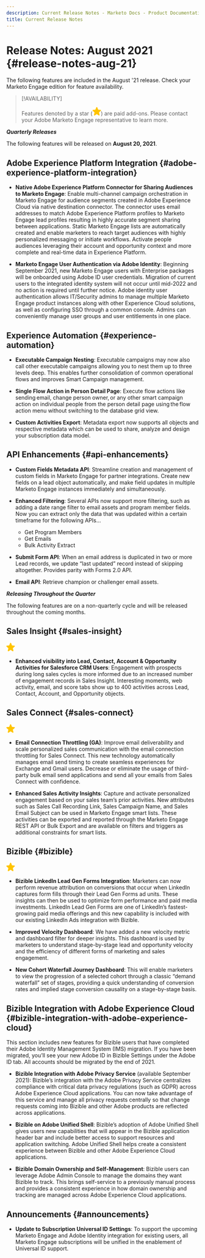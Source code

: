 ```yaml
---
description: Current Release Notes - Marketo Docs - Product Documentation
title: Current Release Notes
---
```

# Release Notes: August 2021 {#release-notes-aug-21}

The following features are included in the August '21 release. Check your Marketo Engage edition for feature availability.

>[!AVAILABILITY]
>
>Features denoted by a star (![](assets/yellow-star.png)) are paid add-ons. Please contact your Adobe Marketo Engage representative to learn more.

**_Quarterly Releases_**

The following features will be released on **August 20, 2021**.

## Adobe Experience Platform Integration {#adobe-experience-platform-integration}

* **Native Adobe Experience Platform Connector for Sharing Audiences to Marketo Engage**: Enable multi-channel campaign orchestration in Marketo Engage for audience segments created in Adobe Experience Cloud via native destination connector. The connector uses email addresses to match Adobe Experience Platform profiles to Marketo Engage lead profiles resulting in highly accurate segment sharing between applications. Static Marketo Engage lists are automatically created and enable marketers to reach target audiences with highly personalized messaging or initiate workflows. Activate people audiences leveraging their account and opportunity context and more complete and real-time data in Experience Platform.

* **Marketo Engage User Authentication via Adobe Identity**: Beginning September 2021, new Marketo Engage users with Enterprise packages will be onboarded using Adobe ID user credentials. Migration of current users to the integrated identity system will not occur until mid-2022 and no action is required until further notice. Adobe identity user authentication allows IT/Security admins to manage multiple Marketo Engage product instances along with other Experience Cloud solutions, as well as configuring SSO through a common console. Admins can conveniently manage user groups and user entitlements in one place.

## Experience Automation {#experience-automation}

* **Executable Campaign Nesting**: Executable campaigns may now also call other executable campaigns allowing you to nest them up to three levels deep. This enables further consolidation of common operational flows and improves Smart Campaign management.

* **Single Flow Action in Person Detail Page**: Execute flow actions like sending email, change person owner, or any other smart campaign action on individual people from the person detail page using the flow action menu without switching to the database grid view.

* **Custom Activities Export**: Metadata export now supports all objects and respective metadata which can be used to share, analyze and design your subscription data model.

## API Enhancements {#api-enhancements}

* **Custom Fields Metadata API**: Streamline creation and management of custom fields in Marketo Engage for partner integrations. Create new fields on a lead object automatically, and make field updates in multiple Marketo Engage instances immediately and simultaneously.

* **Enhanced Filtering**: Several APIs now support more filtering, such as adding a date range filter to email assets and program member fields. Now you can extract only the data that was updated within a certain timeframe for the following APIs...
  * Get Program Members
  * Get Emails
  * Bulk Activity Extract

* **Submit Form API**: When an email address is duplicated in two or more Lead records, we update “last updated” record instead of skipping altogether. Provides parity with Forms 2.0 API.

* **Email API**: Retrieve champion or challenger email assets.  

**_Releasing Throughout the Quarter_**

The following features are on a non-quarterly cycle and will be released throughout the coming months.

## Sales Insight {#sales-insight}

![(star)](assets/yellow-star.png)

* **Enhanced visibility into Lead, Contact, Account & Opportunity Activities for Salesforce CRM Users**: Engagement with prospects during long sales cycles is more informed due to an increased number of engagement records in Sales Insight. Interesting moments, web activity, email, and score tabs show up to 400 activities across Lead, Contact, Account, and Opportunity objects.  

## Sales Connect {#sales-connect}

![(star)](assets/yellow-star.png)

* **Email Connection Throttling (GA)**: Improve email deliverability and scale personalized sales communication with the email connection throttling for Sales Connect. This new technology automatically manages email send timing to create seamless experiences for Exchange and Gmail users. Decrease or eliminate the usage of third-party bulk email send applications and send all your emails from Sales Connect with confidence.

* **Enhanced Sales Activity Insights**: Capture and activate personalized engagement based on your sales team’s prior activities. New attributes such as Sales Call Recording Link, Sales Campaign Name, and Sales Email Subject can be used in Marketo Engage smart lists.  These activities can be exported and reported through the Marketo Engage REST API or Bulk Export and are available on filters and triggers as additional constraints for smart lists.  

## Bizible {#bizible}

![](assets/yellow-star.png)

* **Bizible LinkedIn Lead Gen Forms Integration**: Marketers can now perform revenue attribution on conversions that occur when LinkedIn captures form fills through their Lead Gen Forms ad units. These insights can then be used to optimize form performance and paid media investments. LinkedIn Lead Gen Forms are one of LinkedIn’s fastest-growing paid media offerings and this new capability is included with our existing LinkedIn Ads integration with Bizible.  
  
* **Improved Velocity Dashboard**: We have added a new velocity metric and dashboard filter for deeper insights. This dashboard is used by marketers to understand stage-by-stage lead and opportunity velocity and the efficiency of different forms of marketing and sales engagement.

* **New Cohort Waterfall Journey Dashboard**: This will enable marketers to view the progression of a selected cohort through a classic “demand waterfall” set of stages, providing a quick understanding of conversion rates and implied stage conversion causality on a stage-by-stage basis.

## Bizible Integration with Adobe Experience Cloud {#bizible-integration-with-adobe-experience-cloud}

This section includes new features for Bizible users that have completed their Adobe Identity Management System (IMS) migration. If you have been migrated, you’ll see your new Adobe ID in Bizible Settings under the Adobe ID tab. All accounts should be migrated by the end of 2021.

* **Bizible Integration with Adobe Privacy Service** (available September 2021): Bizible’s integration with the Adobe Privacy Service centralizes compliance with critical data privacy regulations (such as GDPR) across Adobe Experience Cloud applications. You can now take advantage of this service and manage all privacy requests centrally so that change requests coming into Bizible and other Adobe products are reflected across applications.

* **Bizible on Adobe Unified Shell**: Bizible’s adoption of Adobe Unified Shell gives users new capabilities that will appear in the Bizible application header bar and include better access to support resources and application switching. Adobe Unified Shell helps create a consistent experience between Bizible and other Adobe Experience Cloud applications.

* **Bizible Domain Ownership and Self-Management**: Bizible users can leverage Adobe Admin Console to manage the domains they want Bizible to track. This brings self-service to a previously manual process and provides a consistent experience in how domain ownership and tracking are managed across Adobe Experience Cloud applications.

## Announcements {#announcements}

* **Update to Subscription Universal ID Settings**: To support the upcoming Marketo Engage and Adobe Identity integration for existing users, all Marketo Engage subscriptions will be unified in the enablement of Universal ID support.  
